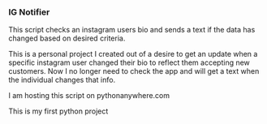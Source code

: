 ### IG Notifier

This script checks an instagram users bio and sends a text if the data has changed based on desired criteria. 

This is a personal project I created out of a desire to get an update when a specific instagram user changed their bio to reflect them accepting new customers. Now I no longer need to check the app and will get a text when the individual changes that info. 

I am hosting this script on pythonanywhere.com

This is my first python project

